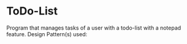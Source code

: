 # ToDo-List
Program that manages tasks of a user with a todo-list with a notepad feature.
Design Pattern(s) used:
